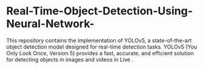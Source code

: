 # Real-Time-Object-Detection-Using-Neural-Network-
This repository contains the implementation of YOLOv5, a state-of-the-art object detection model designed for real-time detection tasks. YOLOv5 (You Only Look Once, Version 5) provides a fast, accurate, and efficient solution for detecting objects in images and videos in Live .
